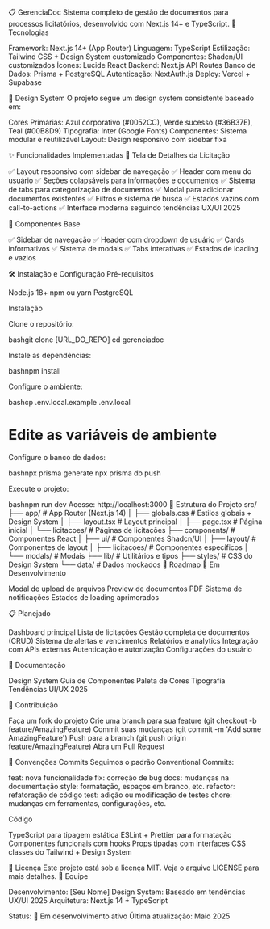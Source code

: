 📋 GerenciaDoc
Sistema completo de gestão de documentos para processos licitatórios, desenvolvido com Next.js 14+ e TypeScript.
🚀 Tecnologias

Framework: Next.js 14+ (App Router)
Linguagem: TypeScript
Estilização: Tailwind CSS + Design System customizado
Componentes: Shadcn/UI customizados
Ícones: Lucide React
Backend: Next.js API Routes
Banco de Dados: Prisma + PostgreSQL
Autenticação: NextAuth.js
Deploy: Vercel + Supabase

🎨 Design System
O projeto segue um design system consistente baseado em:

Cores Primárias: Azul corporativo (#0052CC), Verde sucesso (#36B37E), Teal (#00B8D9)
Tipografia: Inter (Google Fonts)
Componentes: Sistema modular e reutilizável
Layout: Design responsivo com sidebar fixa

✨ Funcionalidades Implementadas
🏢 Tela de Detalhes da Licitação

✅ Layout responsivo com sidebar de navegação
✅ Header com menu do usuário
✅ Seções colapsáveis para informações e documentos
✅ Sistema de tabs para categorização de documentos
✅ Modal para adicionar documentos existentes
✅ Filtros e sistema de busca
✅ Estados vazios com call-to-actions
✅ Interface moderna seguindo tendências UX/UI 2025

🧩 Componentes Base

✅ Sidebar de navegação
✅ Header com dropdown de usuário
✅ Cards informativos
✅ Sistema de modais
✅ Tabs interativas
✅ Estados de loading e vazios

🛠️ Instalação e Configuração
Pré-requisitos

Node.js 18+
npm ou yarn
PostgreSQL

Instalação

Clone o repositório:

bashgit clone [URL_DO_REPO]
cd gerenciadoc

Instale as dependências:

bashnpm install

Configure o ambiente:

bashcp .env.local.example .env.local
# Edite as variáveis de ambiente

Configure o banco de dados:

bashnpx prisma generate
npx prisma db push

Execute o projeto:

bashnpm run dev
Acesse: http://localhost:3000
📁 Estrutura do Projeto
src/
├── app/                    # App Router (Next.js 14)
│   ├── globals.css        # Estilos globais + Design System
│   ├── layout.tsx         # Layout principal
│   ├── page.tsx          # Página inicial
│   └── licitacoes/       # Páginas de licitações
├── components/            # Componentes React
│   ├── ui/               # Componentes Shadcn/UI
│   ├── layout/           # Componentes de layout
│   ├── licitacoes/       # Componentes específicos
│   └── modals/           # Modais
├── lib/                  # Utilitários e tipos
├── styles/               # CSS do Design System
└── data/                 # Dados mockados
🎯 Roadmap
🚧 Em Desenvolvimento

 Modal de upload de arquivos
 Preview de documentos PDF
 Sistema de notificações
 Estados de loading aprimorados

📋 Planejado

 Dashboard principal
 Lista de licitações
 Gestão completa de documentos (CRUD)
 Sistema de alertas e vencimentos
 Relatórios e analytics
 Integração com APIs externas
 Autenticação e autorização
 Configurações do usuário

📖 Documentação

Design System
Guia de Componentes
Paleta de Cores
Tipografia
Tendências UI/UX 2025

🤝 Contribuição

Faça um fork do projeto
Crie uma branch para sua feature (git checkout -b feature/AmazingFeature)
Commit suas mudanças (git commit -m 'Add some AmazingFeature')
Push para a branch (git push origin feature/AmazingFeature)
Abra um Pull Request

📝 Convenções
Commits
Seguimos o padrão Conventional Commits:

feat: nova funcionalidade
fix: correção de bug
docs: mudanças na documentação
style: formatação, espaços em branco, etc.
refactor: refatoração de código
test: adição ou modificação de testes
chore: mudanças em ferramentas, configurações, etc.

Código

TypeScript para tipagem estática
ESLint + Prettier para formatação
Componentes funcionais com hooks
Props tipadas com interfaces
CSS classes do Tailwind + Design System

📄 Licença
Este projeto está sob a licença MIT. Veja o arquivo LICENSE para mais detalhes.
👥 Equipe

Desenvolvimento: [Seu Nome]
Design System: Baseado em tendências UX/UI 2025
Arquitetura: Next.js 14 + TypeScript


Status: 🚧 Em desenvolvimento ativo
Última atualização: Maio 2025
